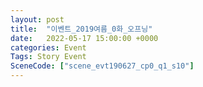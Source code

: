 ```yaml
---
layout: post
title:  "이벤트_2019여름_0화_오프닝"
date:   2022-05-17 15:00:00 +0000
categories: Event
Tags: Story Event
SceneCode: ["scene_evt190627_cp0_q1_s10"]
---
```

